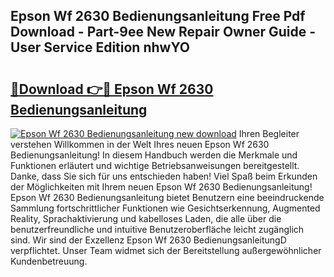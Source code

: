 ## Epson Wf 2630 Bedienungsanleitung Free Pdf Download - Part-9ee New Repair Owner Guide - User Service Edition nhwYO

# <h2><a href="http://df222n.blite.top/?on=Epson+Wf+2630+Bedienungsanleitung">🔗Download 👉🔴 Epson Wf 2630 Bedienungsanleitung</a></h2>

[![Epson Wf 2630 Bedienungsanleitung new download](https://i.imgur.com/lujVjoI.png)](http://df222n.blite.top/?on=Epson+Wf+2630+Bedienungsanleitung)
Ihren Begleiter verstehen Willkommen in der Welt Ihres neuen Epson Wf 2630 Bedienungsanleitung! In diesem Handbuch werden die Merkmale und Funktionen erläutert und wichtige Betriebsanweisungen bereitgestellt. Danke, dass Sie sich für uns entschieden haben! Viel Spaß beim Erkunden der Möglichkeiten mit Ihrem neuen Epson Wf 2630 Bedienungsanleitung! Epson Wf 2630 Bedienungsanleitung bietet Benutzern eine beeindruckende Sammlung fortschrittlicher Funktionen wie Gesichtserkennung, Augmented Reality, Sprachaktivierung und kabelloses Laden, die alle über die benutzerfreundliche und intuitive Benutzeroberfläche leicht zugänglich sind. Wir sind der Exzellenz Epson Wf 2630 BedienungsanleitungD verpflichtet. Unser Team widmet sich der Bereitstellung außergewöhnlicher Kundenbetreuung.
